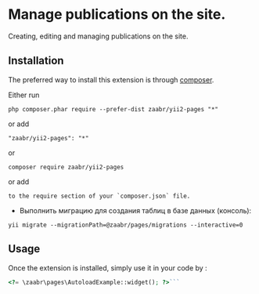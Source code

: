 Manage publications on the site.
================================
Creating, editing and managing publications on the site.

Installation
------------

The preferred way to install this extension is through [composer](http://getcomposer.org/download/).

Either run

```
php composer.phar require --prefer-dist zaabr/yii2-pages "*"
```

or add

```
"zaabr/yii2-pages": "*"
```
or
```
composer require zaabr/yii2-pages
```
or add

```
to the require section of your `composer.json` file.
```

* Выполнить миграцию для создания таблиц в базе данных (консоль):
```
yii migrate --migrationPath=@zaabr/pages/migrations --interactive=0
```

Usage
-----

Once the extension is installed, simply use it in your code by  :

```php
<?= \zaabr\pages\AutoloadExample::widget(); ?>```